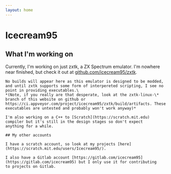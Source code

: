 ```yaml
---
layout: home
---
```


# Icecream95
## What I'm working on

Currently, I'm working on just zxtk, a ZX Spectrum emulator. I'm nowhere near finished, but check it out at [github.com/icecream95/zxtk](https://github.com/icecream95/zxtk).

~~~Builds will appear here when it gets closer to being finished and Travis CI works properly~~~\
No builds will appear here as this emulator is designed to be modded, and until zxtk supports some form of interpereted scripting, I see no point in providing executables.\
*(Note, if you really are that desperate, look at the zxtk-linux-\* branch of this website on github or https://ci.appveyor.com/project/icecream95/zxtk/build/artifacts. These executables are untested and probably won't work anyway)*

I'm also working on a C++ to [Scratch](https://scratch.mit.edu) compiler but it's still in the design stages so don't expect 
anything for a while.

## My other accounts

I have a scratch account, so look at my projects [here](https://scratch.mit.edu/users/Icecream95/).

I also have a Gitlab account [https://gitlab.com/icecream95](https://gitlab.com/icecream95) but I only use it for contributing 
to projects on Gitlab.
